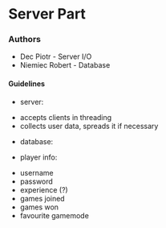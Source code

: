 # Server Part

### Authors
- Dec Piotr - Server I/O
- Niemiec Robert - Database

#### Guidelines
* server:
 - accepts clients in threading
 - collects user data, spreads it if necessary
 
* database:
 - player info:
  * username
  * password
  * experience (?)
  * games joined
  * games won
  * favourite gamemode